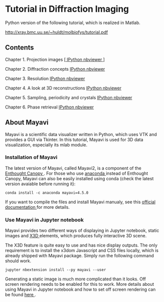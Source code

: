 # Tutorial in Diffraction Imaging

Python version of the following tutorial, which is realized in Matlab.

http://xray.bmc.uu.se/~huldt/molbiofys/tutorial.pdf

## Contents

Chapter 1. Projection images [[ IPython nbviewer ](http://nbviewer.jupyter.org/github/wang-zy/Tutorial-in-Diffraction-Imaging-Python/blob/master/notebook/Chapter%201.%20Projection%20images.ipynb)]

Chapter 2. Diffraction concepts [ IPython nbviewer ](http://nbviewer.jupyter.org/github/wang-zy/Tutorial-in-Diffraction-Imaging-Python/blob/master/notebook/Chapter%202.%20Diffraction%20concepts.ipynb)

Chapter 3. Resolution [ IPython nbviewer ](http://nbviewer.jupyter.org/github/wang-zy/Tutorial-in-Diffraction-Imaging-Python/blob/master/notebook/Chapter%203.%20Resolution.ipynb)

Chapter 4. A look at 3D reconstructions [ IPython nbviewer ](http://nbviewer.jupyter.org/github/wang-zy/Tutorial-in-Diffraction-Imaging-Python/blob/master/notebook/Chapter%204.%20A%20look%20at%203D%20reconstructions.ipynb)

Chapter 5. Sampling, periodicity and crystals [ IPython nbviewer ](http://nbviewer.jupyter.org/github/wang-zy/Tutorial-in-Diffraction-Imaging-Python/blob/master/notebook/Chapter%205.%20Sampling%2C%20periodicity%20and%20crystals.ipynb)

Chapter 6. Phase retrieval [ IPython nbviewer ](http://nbviewer.jupyter.org/github/wang-zy/Tutorial-in-Diffraction-Imaging-Python/blob/master/notebook/Chapter%206.%20Phase%20retrieval.ipynb)

## About Mayavi

Mayavi is a scientific data visualizer written in Python, which uses VTK and provides a GUI via Tkinter. In this tutorial, Mayavi is used for 3D data visualization, especially its mlab module.

### Installation of Mayavi

The latest version of Mayavi, called Mayavi2, is a component of the [ Enthought Canopy ](https://www.enthought.com/products/canopy/). For those who use [ anaconda ](https://www.continuum.io/why-anaconda) instead of Enthought Canopy, Mayavi can also be easily installed using conda (check the latest version avaiable before running it):

```
conda install -c anaconda mayavi=4.5.0
```

If you want to compile the files and install Mayavi manualy, see this [ official documentation ](http://docs.enthought.com/mayavi/mayavi/installation.html) for more details.

### Use Mayavi in Jupyter notebook

Mayavi provides two different ways of displaying in Jupyter notebook, static images and [ X3D ](https://www.x3dom.org/) elements, which produces fully interactive 3D scene.

The X3D feature is quite easy to use and has nice display outputs. The only requirement is to install the x3dom Javascript and CSS files locally, which is already shipped with Mayavi package. Simply run the following command should work.

```
jupyter nbextension install --py mayavi --user
```

Generating a static image is much more complicated than it looks. Off screen rendering needs to be enabled for this to work. More details about using Mayavi in Jupyter notebook and how to set off screen rendering can be found [ here ](http://docs.enthought.com/mayavi/mayavi/tips.html).
